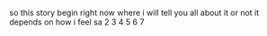 so this story begin right now where i will tell you all about it or not it depends on how i feel sa
2 3 4 5 6 7